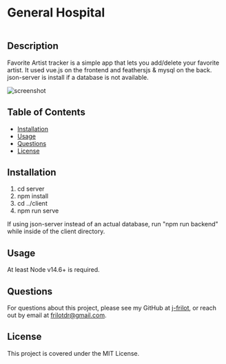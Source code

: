 # General Hospital

![]()

## Description

Favorite Artist tracker is a simple app that lets you add/delete your favorite artist. It used vue.js on the frontend and feathersjs & mysql on the back. json-server is install if a database is not available.

![screenshot]()

## Table of Contents

-   [Installation](#installation)
-   [Usage](#usage)
-   [Questions](#questions)
-   [License](#license)

## Installation

1. cd server
2. npm install
3. cd ../client
4. npm run serve

If using json-server instead of an actual database, run "npm run backend" while inside of the client directory.

## Usage

At least Node v14.6+ is required.

## Questions

For questions about this project, please see my GitHub at [j-frilot](https://github.com/j-frilot), or reach out by email at frilotdr@gmail.com.

## License

This project is covered under the MIT License.
